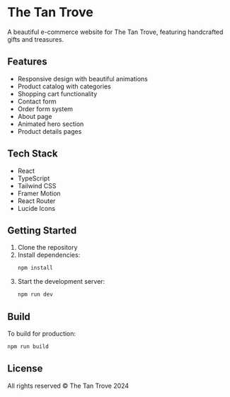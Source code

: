 # The Tan Trove

A beautiful e-commerce website for The Tan Trove, featuring handcrafted gifts and treasures.

## Features

- Responsive design with beautiful animations
- Product catalog with categories
- Shopping cart functionality
- Contact form
- Order form system
- About page
- Animated hero section
- Product details pages

## Tech Stack

- React
- TypeScript
- Tailwind CSS
- Framer Motion
- React Router
- Lucide Icons

## Getting Started

1. Clone the repository
2. Install dependencies:
   ```bash
   npm install
   ```
3. Start the development server:
   ```bash
   npm run dev
   ```

## Build

To build for production:

```bash
npm run build
```

## License

All rights reserved © The Tan Trove 2024